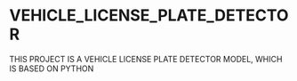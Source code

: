 # VEHICLE_LICENSE_PLATE_DETECTOR
THIS PROJECT IS A VEHICLE LICENSE PLATE DETECTOR MODEL, WHICH IS BASED ON PYTHON
